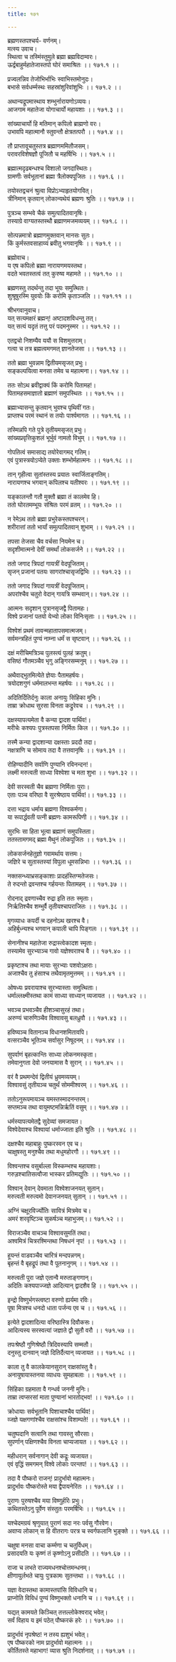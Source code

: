 ```yaml
---
title: १७१

---
```

ब्रह्मणस्तपश्चर्य- वर्णनम्।  
मत्स्य उवाच।  
स्थित्वा च तस्मिंस्तुमुले ब्रह्मा ब्रह्मविदाम्वरः।  
ऊर्द्वबाहुर्महातेजास्तपो घोरं समाश्रितः ।। १७१.१ ।।  
  
प्रज्वलन्निव तेजोभिर्भाभिः स्वाभिस्तमोनुदः।  
बभासे सर्वधर्म्मस्थः सहस्रांशुरिवांशुभिः ।। १७१.२ ।।  
  
अथान्यद्रूपमास्थाय शम्भुर्नारायणोऽव्ययः।  
आजगाम महातेजा योगाचार्यो महायशाः ।। १७१.३ ।।  
  
सांख्याचार्यो हि मतिमान् कपिलो ब्राह्मणो वरः।  
उभावपि महात्मानौ स्तुवन्तौ क्षेत्रतत्परौ ।। १७१.४ ।।  
  
तौ प्राप्तावूचतुस्तत्र ब्रह्माणममितौजसम्।  
परावरविशेषज्ञौ पूजितौ च महर्षिभिः ।। १७१.५ ।।  
  
ब्रह्मात्मदृढबन्धश्च विशालो जगदास्थितः।  
ग्रामणीः सर्वभूतानां ब्रह्मा त्रैलोक्यपूजितः ।। १७१.६ ।।  
  
तयोस्तद्वचनं श्रुत्वा विप्रोऽभ्याहृतयोगवित्।  
त्रीनिमान् कृतवान् लोकान्यथेयं ब्रह्मणः श्रुतिः ।। १७१.७ ।।  
  
पुत्रञ्च सम्भवे चैकं समुत्पादितवानृषिः।  
तस्याग्रे वाग्यतस्तस्थौ ब्रह्माणमजमव्ययम् ।। १७१.८ ।।  
  
सोत्पन्नमात्रो ब्रह्माणमुक्तवान् मानसः सुतः।  
किं कुर्मस्तवसाहाय्यं ब्रवीतु भगवानृषिः ।। १७१.९ ।।  
  
ब्रह्मोवाच।  
य एष कपिलो ब्रह्मा नारायणमयस्तथा।  
वदते भवतस्तत्वं तत् कुरुष्व महामते ।। १७१.१० ।।  
  
ब्रह्मणस्तु तदर्थन्तु तदा भूयः समुत्थितः।  
शुश्रूषुरस्मि युवयोः किं करोमि कृताञ्जलि ।। १७१.११ ।।  
  
श्रीभगवानुवाच।  
यत् सत्यमक्षरं ब्रह्मन्! अष्टादशविधन्तु तत्।  
यत् सत्यं यदृतं तत्तु परं पदमनुस्मर ।। १७१.१२ ।।  
  
एतद्वचो निशम्यैव ययौ स विशमुत्तराम्।  
गत्वा च तत्र ब्रह्मत्वमगमत् ज्ञानतेजसा ।। १७१.१३ ।।  
  
ततो ब्रह्मा भुवन्नाम द्वितीयमसृजत् प्रभुः।  
सङ्कल्पयित्वा मनसा तमेव च महात्मना।। १७१.१४ ।।  
  
ततः सोऽथ ब्रवीद्वाक्यं किं करोमि पितामह!।  
पितामहसमाज्ञातो ब्रह्माणं समुपस्थितः ।। १७१.१५ ।।  
  
ब्रह्माभ्यासन्तु कृतवान् भुवश्च पृथिवीं गतः।  
प्राप्तश्च परमं स्थानं स तयोः पार्श्वमागतः ।। १७१.१६ ।।  
  
तस्मिन्नपि गते पुत्रे तृतीयमसृजत् प्रभुः।  
सांख्यप्रवृत्तिकुशलं भूर्भुवं नामतो विभुम् ।। १७१.१७ ।।  
  
गोपतित्वं समासाद्य तयोरेवागमद् गतिम्।  
एवं पुत्रास्त्रयोऽप्येते उक्ताः शम्भोर्महात्मनः ।। १७१.१८ ।।  
  
तान् गृहीत्वा सुतांस्तस्य प्रयातः स्वार्जिताङ्गतिम्।  
नारायणश्च भगवान् कपिलश्च यतीश्वरः ।। १७१.१९ ।।  
  
यङ्कालन्तौ गतौ मुक्तौ ब्रह्मा तं कालमेव हि।  
ततो घोरतमम्भूयः संश्रितः परमं व्रतम् ।। १७१.२० ।।  
  
न रेमेऽथ ततो ब्रह्मा प्रभुरेकस्तपश्चरन्।  
शरीरात्तां ततो भार्यां समुत्पादितवान् शुभाम् ।। १७१.२१ ।।  
  
तपसा तेजसा चैव वर्चसा नियमेन च।  
सदृशीमात्मनो देवीं समर्थां लोकसर्जने ।। १७१.२२ ।।  
  
ततो जगाद त्रिपदां गायत्रीं वेदपूजिताम्।  
सृजन् प्रजानां पतयः सागरांश्चासृजद्विभिः ।। १७१.२३ ।।  
  
ततो जगाद त्रिपदां गायत्रीं वेदपूजिताम्।  
अपरांश्चैव चतुरो वेदान् गायत्रि सम्भवान्।। १७१.२४ ।।  
  
आत्मनः सदृशान् पुत्रानसृजद्वै पितामहः।  
विश्वे प्रजानां पतयो येभ्यो लोका विनिःसृताः ।। १७१.२५ ।।  
  
विश्वेशं प्रथमं तावन्महातापसमात्मजम्।  
सर्वमन्त्रहितं पुण्यं नाम्ना धर्मं स सृष्टवान् ।। १७१.२६ ।।  
  
दक्षं मरीचिमत्रिञ्च पुलस्त्यं पुलहं क्रतुम्।  
वसिष्ठं गौतमञ्चैव भृगु अङ्गिरसम्मनुम् ।। १७१.२७ ।।  
  
अथैवाद्भुतमित्येते ज्ञेयाः पैतामहर्षयः।  
त्रयोदशगुणं धर्ममालभन्त महर्षयः ।। १७१.२८ ।।  
  
अदितिर्दितिर्दनुः काला अनायुः सिंहिका मुनिः।  
ताम्रा क्रोधाथ सुरसा विनता कद्रुरेवच ।। १७१.२९ ।।  
  
दक्षस्यापत्यमेता वै कन्या द्वादश पार्थिव!।  
मरीचेः कश्यपः पुत्रस्तपसा निर्मितः किल ।। १७१.३० ।।  
  
तस्मै कन्या द्वादशान्या दक्षस्ताः प्रददौ तदा।  
नक्षत्राणि च सोमाय तदा वै तत्तवानृषिः ।। १७१.३१ ।।  
  
रोहिण्यादीनि सर्वाणि पुण्यानि रविनन्दन!।  
लक्ष्मी मरुत्वती साध्या विश्वेशा च मता शुभा ।। १७१.३२ ।।  
  
देवी सरस्वती चैव ब्रह्मणा निर्मिताः पुराः।  
एताः पञ्च वरिष्ठा वै सुरश्रेष्ठाय पार्थिव!।। १७१.३३ ।।  
  
दत्ता भद्राय धर्माय ब्रह्मणा विश्वकर्मणा।  
या रूपार्द्धवती पत्नी ब्रह्मणः कामरूपिणी ।। १७१.३४ ।।  
  
सुरभिः सा हिता भूत्वा ब्रह्माणं समुपस्तिता।  
ततस्तामगमद् ब्रह्मा मैथुनं लोकपूजितः ।। १७१.३५ ।।  
  
लोकसर्जनहेतुज्ञो गवामर्थाय सत्तमः।  
जज्ञिरे च सुतास्तस्यां विपुला धूमसन्निभाः ।। १७१.३६ ।।  
  
नक्तसन्ध्याभ्रसङ्काशाः प्रादहंस्तिग्मतेजसः।  
ते रुदन्तो द्रवन्तश्च गर्हयन्तः पितामहम् ।। १७१.३७ ।।  
  
रोदनाद् द्रवणाच्चैव रुद्रा इति ततः स्मृताः।  
निर्ऋतिश्चैव शम्भुर्वै तृतीयश्चापराजितः ।। १७१.३८ ।।  
  
मृगव्याधः कपर्दी च दहनोऽथ खरश्च वै।  
अहिर्बुध्न्यश्च भगवान् कपाली चापि पिङ्गलः ।। १७१.३९ ।।  
  
सेनानीश्च महातेजा रुद्रास्त्वेकादश स्मृताः।  
तस्यामेव सुरभ्याञ्च गावो यज्ञेश्वराश्च वै ।। १७१.४० ।।  
  
प्रकृष्टाश्च तथा मायाः सुरभ्याः पशवोऽक्षराः।  
अजाश्चैव तु हंसाश्च तथैवामृतमुत्तमम् ।। १७१.४१ ।।  
  
ओषध्यः प्रवरायाश्च सुरभ्यास्ताः समुत्थिताः।  
धर्माल्लक्ष्मीस्तथा कामं साध्या साध्यान् व्यजायत ।। १७१.४२ ।।  
  
भवञ्च प्रभवञ्चैव हीशञ्चासुरहं तथा।  
अरुण्यं चारुणिञ्चैव विश्वावसु बलध्रुवौ ।। १७१.४३ ।।  
  
हविष्यञ्च वितानञ्च विधानशमितावपि।  
वत्सरञ्चैव भूतिञ्च सर्वासुर निषूदनम् ।। १७१.४४ ।।  
  
सुपर्वाणं बृहत्कान्तिः साध्या लोकनमस्कृता।  
तमेवानुगता देवो जनयामास वै सुरान् ।। १७१.४५ ।।  
  
वरं वै प्रथमन्देवं द्वितीयं ध्रुवमव्ययम्।  
विश्वावसुं तृतीयञ्च चतुर्थं सोममीश्वरम् ।। १७१.४६ ।।  
  
ततोऽनुरूपमायञ्च यमस्तस्मादनन्तरम्।  
सप्तमञ्च तथा वायुमष्टमन्निर्ऋतिं वसुम् ।। १७१.४७ ।।  
  
धर्मस्यापत्यमेतद्वै सुदेव्यां समजायत।  
विश्वेदेवाश्च विश्वायां धर्माज्जाता इति श्रुतिः ।। १७१.४८ ।।  
  
दक्षश्चैव महाबाहुः पुष्करस्वन एव च।  
चाक्षुषस्तु मनुश्चैव तथा मधुमहोरगौ ।। १७१.४९ ।।  
  
विश्वन्तश्च वसुर्बाल्ला विस्कम्भश्च महायशाः।  
गरुड़श्चातिसत्वौजा भास्कर प्रतिमद्युतिः ।। १७१.५० ।।  
  
विश्वान् देवान् देवमाता विश्वेशाजनयत् सुतान्।  
मरुत्वती मरुत्वमो देवानजनयत् सुतान् ।। १७१.५१ ।।  
  
अग्निं चक्षूरविर्ज्योतिः सावित्रं मित्रमेव च।  
अमरं शरवृष्टिञ्च सुकर्षञ्च महाभुजम्।। १७१.५२ ।।  
  
विराजञ्चैव वाचञ्च विश्वावसुमतिं तथा।  
अश्वमित्रं चित्ररश्मिन्तथा निषधनं नृप! ।। १७१.५३ ।।  
  
हूयन्तं वाडवञ्चैव चारित्रं मन्दपन्नगम्।  
बृहन्तं वै बृहद्रूपं तथा वै पूतनानुगम् ।। १७१.५४ ।।  
  
मरुत्वती पुरा जज्ञे एतान्वै मरुताङ्गणान्।  
अदितिः कश्यपाज्जज्ञे आदित्यान् द्वादशैव हि ।। १७१.५५ ।।  
  
इन्द्रो विष्णुर्भगस्त्वष्टा वरुणो ह्यर्यमा रविः।  
पूषा मित्रश्च धनदो धाता पर्जन्य एव च ।। १७१.५६ ।।  
  
इत्येते द्वादशादित्या वरिष्ठास्त्रि दिवौकसः।  
आदित्यस्य सरस्वत्यां जज्ञाते द्वौ सुतौ वरौ ।। १७१.५७ ।।  
  
तपःश्रेष्ठौ गुणिश्रेष्ठौ त्रिदिवस्यापि सम्मतौ।  
दनुस्तु दानवान् जज्ञे दितिर्दैत्यान् व्यजायत ।। १७१.५८ ।।  
  
काला तु वै कालकेयानसुरान् राक्षसांस्तु वै।  
अनायुषायास्तनया व्याधयः सुमहाबलाः ।। १७१.५९ ।।  
  
सिंहिका ग्रहमाता वै गन्धर्व जननी मुनिः।  
ताम्रा त्वप्सरसां माता पुण्यानां भारतोद्भव! ।। १७१.६० ।।  
  
क्रोधायाः सर्वभूतानि पिशाचाश्चैव पार्थिव!।  
व्जज्ञे यक्षगणांश्चैव राक्षसांश्च विशाम्पते! ।। १७१.६१ ।।  
  
चतुष्पदानि सत्वानि तथा गावस्तु सौरसाः।  
सुपर्णान् पक्षिणश्चैव विनता चाप्यजायत ।। १७१.६२ ।।  
  
महीधरान् सर्वनागान् देवी कद्रूः व्यजायत।  
एवं वृद्धिं समगमन् विश्वे लोकाः परन्तप! ।। १७१.६३ ।।  
  
तदा वै पौष्करो राजन्! प्रादुर्भावो महात्मनः।  
प्रादुर्भावः पौष्करोस्ते मया द्वैपायनेरितः ।। १७१.६४ ।।  
  
पुराणः पुरुषश्चैव मया विष्णुर्हरिः प्रभुः।  
कथितस्तेऽनु पूर्वेण संस्तुतः परमर्षिभिः ।। १७१.६५ ।।  
  
यश्चेदमग्रयं श्रृणुयात् पुराणं सदा नरः पर्वसु गौरवेण।  
अवाप्य लोकान् स हि वीतरागः परत्र च स्वर्गफलानि भुङ्क्ते ।। १७१.६६ ।।  
  
चक्षुषा मनसा वाचा कर्म्मणा च चतुर्विधम्।  
प्रसादयति यः कृष्णं तं कृष्णोऽनु प्रसीदति ।। १७१.६७ ।।  
  
राजा च लभते राज्यमधनश्चोत्तमन्धनम्।  
क्षीणायुर्लभते चायुः पुत्रकामः सुतन्तथा ।। १७१.६८ ।।  
  
यज्ञा वेदास्तथा कामास्तपांसि विविधानि च।  
प्राप्नोति विविधं पुण्यं विष्णुभक्तो धनानि च ।। १७१.६९ ।।  
  
यद्यत् कामयते किञ्चित् तत्तल्लोकेश्वराद् भवेत्।  
सर्वं विहाय य इमं पठेत् पौष्करकं हरेः ।। १७१.७० ।।  
  
प्रादुर्भावं नृपश्रेष्ठ! न तस्य ह्यशुभं भवेत्।  
एष पौष्करको नाम प्रादुर्भावो महात्मनः ।।  
कीर्तितस्ते महाभाग! व्यास श्रुति निदर्शनात् ।। १७१.७१ ।।